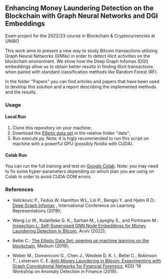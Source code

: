 ## Enhancing Money Laundering Detection on the Blockchain with Graph Neural Networks and DGI Embeddings
Exam project for the 2022/23 course in Blockchain & Cryptocurrencies at UNIBO 

This work aims to present a new way to study Bitcoin transactions utilizing Graph Neural Networks (GNNs) in order to detect illicit activities on the blockchain environment. We show how the Deep Graph Infomax (DGI) embeddings allow us to obtain better results in finding illicit transactions when paired with standard classification methods like Random Forest (RF).

In the folder "Papers" you can find articles and papers that have been used to develop this solution and a report describing the implemented methods and the results.  

### Usage

#### Local Run 
1) Clone this repository on your machine;
2) Download the [Elliptic data set](https://www.kaggle.com/datasets/ellipticco/elliptic-data-set) in the relative folder "data";
3) Run execute.py.
Note: It is higly recommended to run this script on machine with a powerful GPU (possibly Nvidia with CUDA).

#### Colab Run
You can run the full training and test on [Google Colab](https://colab.research.google.com/drive/1lC8aJC7rzri8vndtH1pbcUyWqDfJcGWK?usp=sharing).
Note: you may need to fix some hyper-parameters depending on which plan you are using on Colab in order to avoid CUDA OOM errors.

### References
- Velickovic P., Fedus W. Hamilton W.L, Liò P., Bengio Y. and Hjelm R D.: [Deep Graph Infomax](https://arxiv.org/pdf/1809.10341.pdf) , International Conference on Learning Representations (2019);

- Weng Lo W., Kulatilleke G. K., Sarhan M., Layeghy S., and Portmann M.: [Inspection-L: Self-Supervised GNN Node Embeddings
for Money Laundering Detection in Bitcoin](https://arxiv.org/pdf/2203.10465.pdf), Arxiv (2022);

- Bellei C.: [The Elliptic Data Set: opening up machine learning on the blockchain](https://medium.com/elliptic/the-elliptic-data-set-opening-up-machine-learning-on-the-blockchain-e0a343d99a14), Medium (2019);

- Weber M., Domeniconi G., Chen J., Weidele D. K. I., Bellei C., Robinson T., Leiserson C. E.:[Anti-Money Laundering in Bitcoin: Experimenting with Graph Convolutional Networks for Financial Forensics](https://arxiv.org/pdf/1908.02591.pdf), KDD ’19 Workshop on Anomaly Detection in Finance (2019).
